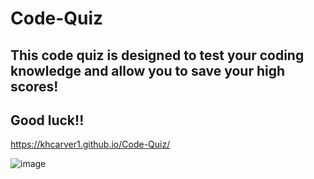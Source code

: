 # Code-Quiz

## This code quiz is designed to test your coding knowledge and allow you to save your high scores!
## Good luck!!

https://khcarver1.github.io/Code-Quiz/

![image](https://user-images.githubusercontent.com/97691873/164989055-6496836c-e694-4438-8e2c-ee1f2be130e9.png)
